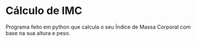 # Cálculo de IMC
 Programa feito em python que calcula o seu Índice de Massa Corporal 
 com base na sua altura e peso.
 